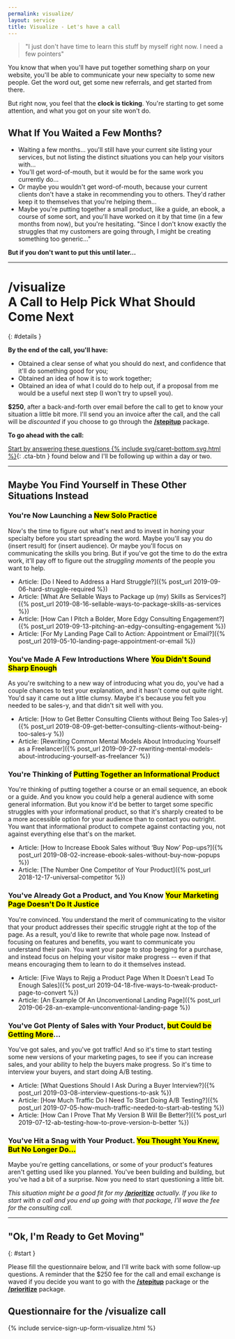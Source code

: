 ```yaml
---
permalink: visualize/
layout: service
title: Visualize - Let's have a call
---
```


<div class="pitch-lead-up" markdown="1">

<div class="situation-quotes" markdown="1">

> "I just don't have time to learn this stuff by myself right now. I need a few pointers"

</div>

<div class="pitch-lead-up-block" markdown="1">

You know that when you'll have put together something sharp on your website, you'll be able to communicate your new specialty to some new people. Get the word out, get some new referrals, and get started from there.

But right now, you feel that the **clock is ticking**. You're starting to get some attention, and what you got on your site won't do.

</div>

<div class="pitch-lead-up-block" markdown="1">

<aside markdown="1">

## What If You Waited a Few Months?

* Waiting a few months... you'll still have your current site listing your services, but not listing the distinct situations you can help your visitors with...
* You'll get word-of-mouth, but it would be for the same work you currently do...
* Or maybe you wouldn't get word-of-mouth, because your current clients don't have a stake in recommending you to others. They'd rather keep it to themselves that you're helping them...
* Maybe you're putting together a small product, like a guide, an ebook, a course of some sort, and you'll have worked on it by that time (in a few months from now), but you're hesitating. "Since I don't know exactly the struggles that my customers are going through, I might be creating something too generic..."

</aside>

</div>

<div class="pitch-lead-up-block" markdown="1">

**But if you don't want to put this until later...**

</div>

</div>

---

# /visualize<br>A Call to Help Pick What Should Come Next
{: #details }

**By the end of the call, you'll have:**

* Obtained a clear sense of what you should do next, and confidence that it'll do something good for you;
* Obtained an idea of how it is to work together;
* Obtained an idea of what I could do to help out, if a proposal from me would be a useful next step (I won't try to upsell you).

**$250**, after a back-and-forth over email before the call to get to know your situation a little bit more. I'll send you an invoice after the call, and the call will be _discounted_ if you choose to go through the **[/stepitup](/stepitup)** package.

**To go ahead with the call:**

[Start by answering these questions {% include svg/caret-bottom.svg.html %}](#start){: .cta-btn } found below and I'll be following up within a day or two.

---

## Maybe You Find Yourself in These Other Situations Instead

### You're Now Launching a <mark>New Solo Practice</mark>

Now's the time to figure out what's next and to invest in honing your specialty before you start spreading the word. Maybe you'll say you do (insert result) for (insert audience). Or maybe you'll focus on communicating the skills you bring. But if you've got the time to do the extra work, it'll pay off to figure out the _struggling moments_ of the people you want to help.

* Article: [Do I Need to Address a Hard Struggle?]({% post_url 2019-09-06-hard-struggle-required %})
* Article: [What Are Sellable Ways to Package up (my) Skills as Services?]({% post_url 2019-08-16-sellable-ways-to-package-skills-as-services %})
* Article: [How Can I Pitch a Bolder, More Edgy Consulting Engagement?]({% post_url 2019-09-13-pitching-an-edgy-consulting-engagement %})
* Article: [For My Landing Page Call to Action: Appointment or Email?]({% post_url 2019-05-10-landing-page-appointment-or-email %})

### You've Made A Few Introductions Where <mark>You Didn't Sound Sharp Enough</mark>

As you're switching to a new way of introducing what you do, you've had a couple chances to test your explanation, and it hasn't come out quite right. You'd say it came out a little clumsy. Maybe it's because you felt you needed to be sales-y, and that didn't sit well with you.

* Article: [How to Get Better Consulting Clients without Being Too Sales-y]({% post_url 2019-08-09-get-better-consulting-clients-without-being-too-sales-y %})  
* Article: [Rewriting Common Mental Models About Introducing Yourself as a Freelancer]({% post_url 2019-09-27-rewriting-mental-models-about-introducing-yourself-as-freelancer %})

### You're Thinking of <mark>Putting Together an Informational Product</mark>

You're thinking of putting together a course or an email sequence, an ebook or a guide. And you know you could help a general audience with some general information. But you know it'd be better to target some specific struggles with your informational product, so that it's sharply created to be a more accessible option for your audience than to contact you outright. You want that informational product to compete against contacting you, not against everything else that's on the market.

* Article: [How to Increase Ebook Sales without ‘Buy Now’ Pop-ups?]({% post_url 2019-08-02-increase-ebook-sales-without-buy-now-popups %})
* Article: [The Number One Competitor of Your Product]({% post_url 2018-12-17-universal-competitor %})

### You've Already Got a Product, and You Know <mark>Your Marketing Page Doesn't Do It Justice</mark>

You're convinced. You understand the merit of communicating to the visitor that your product addresses their specific struggle right at the top of the page. As a result, you'd like to rewrite that whole page now. Instead of focusing on features and benefits, you want to communicate you understand their pain. You want your page to stop begging for a purchase, and instead focus on helping your visitor make progress -- even if that means encouraging them to learn to do it themselves instead.

* Article: [Five Ways to Rejig a Product Page When It Doesn't Lead To Enough Sales]({% post_url 2019-04-18-five-ways-to-tweak-product-page-to-convert %})
* Article: [An Example Of An Unconventional Landing Page]({% post_url 2019-06-28-an-example-unconventional-landing-page %})

### You've Got Plenty of Sales with Your Product, <mark>but Could be Getting More</mark>...

You've got sales, and you've got traffic! And so it's time to start testing some new versions of your marketing pages, to see if you can increase sales, and your ability to help the buyers make progress. So it's time to interview your buyers, and start doing A/B testing.

* Article: [What Questions Should I Ask During a Buyer Interview?]({% post_url 2019-03-08-interview-questions-to-ask %})
* Article: [How Much Traffic Do I Need To Start Doing A/B Testing?]({% post_url 2019-07-05-how-much-traffic-needed-to-start-ab-testing %})
* Article: [How Can I Prove That My Version B Will Be Better?]({% post_url 2019-07-12-ab-testing-how-to-prove-version-b-better %})

### You've Hit a Snag with Your Product. <mark>You Thought You Knew, But No Longer Do...</mark>

Maybe you're getting cancellations, or some of your product's features aren't getting used like you planned. You've been building and building, but you've had a bit of a surprise. Now you need to start questioning a little bit.

_This situation might be a good fit for my **[/prioritize](/prioritize)** actually. If you like to start with a call and you end up going with that package, I'll wave the fee for the consulting call._

---

## "Ok, I'm Ready to Get Moving"
{: #start }

Please fill the questionnaire below, and I'll write back with some follow-up questions. A reminder that the $250 fee for the call and email exchange is waved if you decide you want to go with the **[/stepitup](/stepitup)** package or the **[/prioritize](/prioritize)** package.

## Questionnaire for the /visualize call

{% include service-sign-up-form-visualize.html %}

